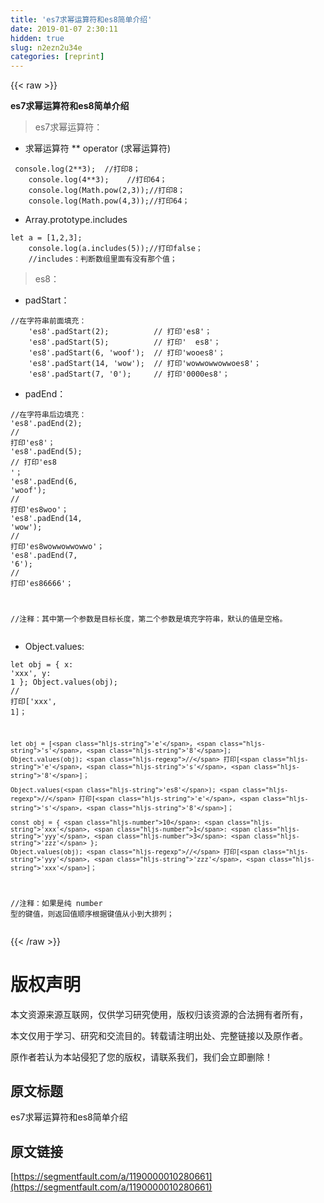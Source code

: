 ```yaml
---
title: 'es7求幂运算符和es8简单介绍' 
date: 2019-01-07 2:30:11
hidden: true
slug: n2ezn2u34e
categories: [reprint]
---
```


{{< raw >}}

                    
<p><strong>es7求幂运算符和es8简单介绍</strong></p>
<blockquote><p>es7求幂运算符：</p></blockquote>
<ul><li><p>求幂运算符  ** operator (求幂运算符)</p></li></ul>
<div class="widget-codetool" style="display:none;">
      <div class="widget-codetool--inner">
      <span class="selectCode code-tool" data-toggle="tooltip" data-placement="top" title="" data-original-title="全选"></span>
      <span type="button" class="copyCode code-tool" data-toggle="tooltip" data-placement="top" data-clipboard-text=" console.log(2**3);  //打印8；
    console.log(4**3);    //打印64；
    console.log(Math.pow(2,3));//打印8；
    console.log(Math.pow(4,3));//打印64；" title="" data-original-title="复制"></span>
      <span type="button" class="saveToNote code-tool" data-toggle="tooltip" data-placement="top" title="" data-original-title="放进笔记"></span>
      </div>
      </div><pre class="hljs lsl"><code> console.log(<span class="hljs-number">2</span>**<span class="hljs-number">3</span>);  <span class="hljs-comment">//打印8；</span>
    console.log(<span class="hljs-number">4</span>**<span class="hljs-number">3</span>);    <span class="hljs-comment">//打印64；</span>
    console.log(Math.pow(<span class="hljs-number">2</span>,<span class="hljs-number">3</span>));<span class="hljs-comment">//打印8；</span>
    console.log(Math.pow(<span class="hljs-number">4</span>,<span class="hljs-number">3</span>));<span class="hljs-comment">//打印64；</span></code></pre>
<ul><li><p>Array.prototype.includes</p></li></ul>
<div class="widget-codetool" style="display:none;">
      <div class="widget-codetool--inner">
      <span class="selectCode code-tool" data-toggle="tooltip" data-placement="top" title="" data-original-title="全选"></span>
      <span type="button" class="copyCode code-tool" data-toggle="tooltip" data-placement="top" data-clipboard-text="let a = [1,2,3];
    console.log(a.includes(5));//打印false；
    //includes：判断数组里面有没有那个值；" title="" data-original-title="复制"></span>
      <span type="button" class="saveToNote code-tool" data-toggle="tooltip" data-placement="top" title="" data-original-title="放进笔记"></span>
      </div>
      </div><pre class="hljs lsl"><code>let a = [<span class="hljs-number">1</span>,<span class="hljs-number">2</span>,<span class="hljs-number">3</span>];
    console.log(a.includes(<span class="hljs-number">5</span>));<span class="hljs-comment">//打印false；</span>
    <span class="hljs-comment">//includes：判断数组里面有没有那个值；</span></code></pre>
<blockquote><p>es8：</p></blockquote>
<ul><li><p>padStart：</p></li></ul>
<div class="widget-codetool" style="display:none;">
      <div class="widget-codetool--inner">
      <span class="selectCode code-tool" data-toggle="tooltip" data-placement="top" title="" data-original-title="全选"></span>
      <span type="button" class="copyCode code-tool" data-toggle="tooltip" data-placement="top" data-clipboard-text="//在字符串前面填充：
    'es8'.padStart(2);          // 打印'es8'；
    'es8'.padStart(5);          // 打印'  es8'；
    'es8'.padStart(6, 'woof');  // 打印'wooes8'；
    'es8'.padStart(14, 'wow');  // 打印'wowwowwowwoes8'；
    'es8'.padStart(7, '0');     // 打印'0000es8'；" title="" data-original-title="复制"></span>
      <span type="button" class="saveToNote code-tool" data-toggle="tooltip" data-placement="top" title="" data-original-title="放进笔记"></span>
      </div>
      </div><pre class="hljs awk"><code><span class="hljs-regexp">//</span>在字符串前面填充：
    <span class="hljs-string">'es8'</span>.padStart(<span class="hljs-number">2</span>);          <span class="hljs-regexp">//</span> 打印<span class="hljs-string">'es8'</span>；
    <span class="hljs-string">'es8'</span>.padStart(<span class="hljs-number">5</span>);          <span class="hljs-regexp">//</span> 打印<span class="hljs-string">'  es8'</span>；
    <span class="hljs-string">'es8'</span>.padStart(<span class="hljs-number">6</span>, <span class="hljs-string">'woof'</span>);  <span class="hljs-regexp">//</span> 打印<span class="hljs-string">'wooes8'</span>；
    <span class="hljs-string">'es8'</span>.padStart(<span class="hljs-number">14</span>, <span class="hljs-string">'wow'</span>);  <span class="hljs-regexp">//</span> 打印<span class="hljs-string">'wowwowwowwoes8'</span>；
    <span class="hljs-string">'es8'</span>.padStart(<span class="hljs-number">7</span>, <span class="hljs-string">'0'</span>);     <span class="hljs-regexp">//</span> 打印<span class="hljs-string">'0000es8'</span>；</code></pre>
<ul><li><p>padEnd：</p></li></ul>
<div class="widget-codetool" style="display:none;">
      <div class="widget-codetool--inner">
      <span class="selectCode code-tool" data-toggle="tooltip" data-placement="top" title="" data-original-title="全选"></span>
      <span type="button" class="copyCode code-tool" data-toggle="tooltip" data-placement="top" data-clipboard-text="//在字符串后边填充：
    'es8'.padEnd(2);          // 打印'es8'；
    'es8'.padEnd(5);          // 打印'es8  '；
    'es8'.padEnd(6, 'woof');  // 打印'es8woo'；
    'es8'.padEnd(14, 'wow');  // 打印'es8wowwowwowwo'；
    'es8'.padEnd(7, '6');     // 打印'es86666'；
        
//注释：其中第一个参数是目标长度，第二个参数是填充字符串，默认的值是空格。" title="" data-original-title="复制"></span>
      <span type="button" class="saveToNote code-tool" data-toggle="tooltip" data-placement="top" title="" data-original-title="放进笔记"></span>
      </div>
      </div><pre class="hljs awk"><code><span class="hljs-regexp">//</span>在字符串后边填充：
    <span class="hljs-string">'es8'</span>.padEnd(<span class="hljs-number">2</span>);          <span class="hljs-regexp">//</span> 打印<span class="hljs-string">'es8'</span>；
    <span class="hljs-string">'es8'</span>.padEnd(<span class="hljs-number">5</span>);          <span class="hljs-regexp">//</span> 打印<span class="hljs-string">'es8  '</span>；
    <span class="hljs-string">'es8'</span>.padEnd(<span class="hljs-number">6</span>, <span class="hljs-string">'woof'</span>);  <span class="hljs-regexp">//</span> 打印<span class="hljs-string">'es8woo'</span>；
    <span class="hljs-string">'es8'</span>.padEnd(<span class="hljs-number">14</span>, <span class="hljs-string">'wow'</span>);  <span class="hljs-regexp">//</span> 打印<span class="hljs-string">'es8wowwowwowwo'</span>；
    <span class="hljs-string">'es8'</span>.padEnd(<span class="hljs-number">7</span>, <span class="hljs-string">'6'</span>);     <span class="hljs-regexp">//</span> 打印<span class="hljs-string">'es86666'</span>；
        
<span class="hljs-regexp">//</span>注释：其中第一个参数是目标长度，第二个参数是填充字符串，默认的值是空格。</code></pre>
<ul><li><p>Object.values:</p></li></ul>
<div class="widget-codetool" style="display:none;">
      <div class="widget-codetool--inner">
      <span class="selectCode code-tool" data-toggle="tooltip" data-placement="top" title="" data-original-title="全选"></span>
      <span type="button" class="copyCode code-tool" data-toggle="tooltip" data-placement="top" data-clipboard-text="let obj = { 
     x: 'xxx', 
     y: 1 
};
    Object.values(obj); // 打印['xxx', 1]；

    let obj = ['e', 's', '8'];
    Object.values(obj); // 打印['e', 's', '8']；
        
    Object.values('es8'); // 打印['e', 's', '8']；
        
    const obj = { 10: 'xxx', 1: 'yyy', 3: 'zzz' };
    Object.values(obj); // 打印['yyy', 'zzz', 'xxx']；
//注释：如果是纯 number 型的键值，则返回值顺序根据键值从小到大排列；" title="" data-original-title="复制"></span>
      <span type="button" class="saveToNote code-tool" data-toggle="tooltip" data-placement="top" title="" data-original-title="放进笔记"></span>
      </div>
      </div><pre class="hljs awk"><code>let obj = { 
     x: <span class="hljs-string">'xxx'</span>, 
     y: <span class="hljs-number">1</span> 
};
    Object.values(obj); <span class="hljs-regexp">//</span> 打印[<span class="hljs-string">'xxx'</span>, <span class="hljs-number">1</span>]；

    let obj = [<span class="hljs-string">'e'</span>, <span class="hljs-string">'s'</span>, <span class="hljs-string">'8'</span>];
    Object.values(obj); <span class="hljs-regexp">//</span> 打印[<span class="hljs-string">'e'</span>, <span class="hljs-string">'s'</span>, <span class="hljs-string">'8'</span>]；
        
    Object.values(<span class="hljs-string">'es8'</span>); <span class="hljs-regexp">//</span> 打印[<span class="hljs-string">'e'</span>, <span class="hljs-string">'s'</span>, <span class="hljs-string">'8'</span>]；
        
    const obj = { <span class="hljs-number">10</span>: <span class="hljs-string">'xxx'</span>, <span class="hljs-number">1</span>: <span class="hljs-string">'yyy'</span>, <span class="hljs-number">3</span>: <span class="hljs-string">'zzz'</span> };
    Object.values(obj); <span class="hljs-regexp">//</span> 打印[<span class="hljs-string">'yyy'</span>, <span class="hljs-string">'zzz'</span>, <span class="hljs-string">'xxx'</span>]；
<span class="hljs-regexp">//</span>注释：如果是纯 number 型的键值，则返回值顺序根据键值从小到大排列；</code></pre>

                
{{< /raw >}}

# 版权声明
本文资源来源互联网，仅供学习研究使用，版权归该资源的合法拥有者所有，

本文仅用于学习、研究和交流目的。转载请注明出处、完整链接以及原作者。

原作者若认为本站侵犯了您的版权，请联系我们，我们会立即删除！

## 原文标题
es7求幂运算符和es8简单介绍

## 原文链接
[https://segmentfault.com/a/1190000010280661](https://segmentfault.com/a/1190000010280661)

